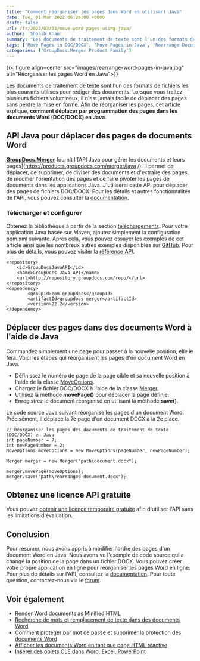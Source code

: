 ```yaml
---
title: "Comment réorganiser les pages dans Word en utilisant Java"
date: Tue, 01 Mar 2022 06:28:00 +0000
draft: false
url: /fr/2022/03/01/move-word-pages-using-java/
author: 'Shoaib Khan'
summary: "Les documents de traitement de texte sont l'un des formats de fichiers les plus courants utilisés pour rédiger des documents. Lorsque vous traitez plusieurs fichiers volumineux, il n'est jamais facile de déplacer des pages sans perdre la mise en forme. Afin de réorganiser les pages, cet article explique, **comment déplacer par programmation des pages dans les documents Word (DOC/DOCX) en Java**."
tags: ['Move Pages in DOC/DOCX', 'Move Pages in Java', 'Rearrange Document', 'Rearrange Document Pages in Java', 'Rearrange Pages in Java', 'Rearrange pages in Word']
categories: ['GroupDocs.Merger Product Family']
---
```




{{< figure align=center src="images/rearrange-word-pages-in-java.jpg" alt="Réorganiser les pages Word en Java">}}


Les documents de traitement de texte sont l'un des formats de fichiers les plus courants utilisés pour rédiger des documents. Lorsque vous traitez plusieurs fichiers volumineux, il n'est jamais facile de déplacer des pages sans perdre la mise en forme. Afin de réorganiser les pages, cet article explique, **comment déplacer par programmation des pages dans les documents Word (DOC/DOCX) en Java**.

## API Java pour déplacer des pages de documents Word

**[GroupDocs.Merger](https://products.groupdocs.com/merger/)** fournit l'[API Java pour gérer les documents et leurs pages](https://products.groupdocs.com/merger/java /). Il permet de déplacer, de supprimer, de diviser des documents et d'extraire des pages, de modifier l'orientation des pages et de faire pivoter les pages de documents dans les applications Java. J'utiliserai cette API pour déplacer des pages de fichiers DOC/DOCX. Pour les détails et autres fonctionnalités de l'API, vous pouvez consulter la [documentation](https://docs.groupdocs.com/merger/).

### Télécharger et configurer

Obtenez la bibliothèque à partir de la section [téléchargements](https://downloads.groupdocs.com/merger/). Pour votre application Java basée sur Maven, ajoutez simplement la configuration pom.xml suivante. Après cela, vous pouvez essayer les exemples de cet article ainsi que les nombreux autres exemples disponibles sur [GitHub](https://github.com/groupdocs-merger). Pour plus de détails, vous pouvez visiter la [référence API](https://apireference.groupdocs.com/merger/java).

```
<repository>
	<id>GroupDocsJavaAPI</id>
	<name>GroupDocs Java API</name>
	<url>http://repository.groupdocs.com/repo/</url>
</repository>
<dependency>
        <groupId>com.groupdocs</groupId>
        <artifactId>groupdocs-merger</artifactId>
        <version>22.2</version> 
</dependency>
```

## Déplacer des pages dans des documents Word à l'aide de Java

Commandez simplement une page pour passer à la nouvelle position, elle le fera. Voici les étapes qui réorganisent les pages d'un document Word en Java.

* Définissez le numéro de page de la page cible et sa nouvelle position à l'aide de la classe [MoveOptions](https://apireference.groupdocs.com/merger/java/com.groupdocs.merger.domain.options/MoveOptions).
* Chargez le fichier DOC/DOCX à l'aide de la classe [Merger](https://apireference.groupdocs.com/merger/java/com.groupdocs.merger/Merger).
* Utilisez la méthode **movePage()** pour déplacer la page définie.
* Enregistrez le document réorganisé en utilisant la méthode **save()**.

Le code source Java suivant réorganise les pages d'un document Word. Précisément, il déplace la 7e page d'un document DOCX à la 2e place.

```
// Réorganiser les pages des documents de traitement de texte (DOC/DOCX) en Java
int pageNumber = 7;
int newPageNumber = 2;
MoveOptions moveOptions = new MoveOptions(pageNumber, newPageNumber);

Merger merger = new Merger("path\document.docx");

merger.movePage(moveOptions);
merger.save("path\rearranged-document.docx");
```

## Obtenez une licence API gratuite

Vous pouvez [obtenir une licence temporaire gratuite](https://purchase.groupdocs.com/temporary-license) afin d'utiliser l'API sans les limitations d'évaluation.

## Conclusion

Pour résumer, nous avons appris à modifier l'ordre des pages d'un document Word en Java. Nous avons vu l'exemple de code source qui a changé la position de la page dans un fichier DOCX. Vous pouvez créer votre propre application en ligne pour réorganiser les pages Word en ligne. Pour plus de détails sur l'API, consultez la [documentation](https://docs.groupdocs.com/merger/java/). Pour toute question, contactez-nous via le [forum](https://forum.groupdocs.com/).

## Voir également

* [Render Word documents as Minified HTML](https://blog.groupdocs.com/2022/03/04/render-word-documents-as-minified-html-in-java/)
* [Recherche de mots et remplacement de texte dans des documents Word](https://blog.groupdocs.com/2022/02/04/find-and-replace-text-in-word-documents-using-java/)
* [Comment protéger par mot de passe et supprimer la protection des documents Word](https://blog.groupdocs.com/2022/02/02/lock-unlock-word-documents-with-password-in-java/)
* [Afficher les documents Word en tant que page HTML réactive](https://blog.groupdocs.com/2021/09/23/view-word-documents-as-responsive-html-page-using-java/)
* [Insérer des objets OLE dans Word, Excel, PowerPoint](https://blog.groupdocs.com/2020/10/19/insert-ole-objects-in-word-excel-powerpoint-with-java/)






